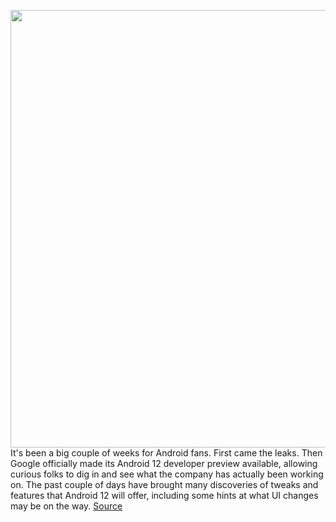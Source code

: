 <img src='https://cdn.vox-cdn.com/thumbor/R-zWqKCCgNQq2BIEWzxaqsxGl2Q=/0x0:1586x1072/1200x800/filters:focal(667x410:919x662)/cdn.vox-cdn.com/uploads/chorus_image/image/68843531/Screen_Shot_2021_02_19_at_9.09.19_AM.0.png' width='700px' /><br/>
It's been a big couple of weeks for Android fans. First came the leaks. Then Google officially made its Android 12 developer preview available, allowing curious folks to dig in and see what the company has actually been working on. The past couple of days have brought many discoveries of tweaks and features that Android 12 will offer, including some hints at what UI changes may be on the way.
<a href='https://www.theverge.com/2021/2/19/22291296/android-12-developer-preview-ui-changes-widget-stacks-lock-screen-notifications'> Source <a/>